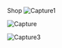 
Shop 
![Capture1](https://user-images.githubusercontent.com/83834297/174492335-bd88e79e-9cd7-4b96-a16f-49289c7d2b16.PNG)

![Capture](https://user-images.githubusercontent.com/83834297/174492340-eeb9eacb-985f-4566-a9b7-3fbb7d7aad0d.PNG)

![Capture3](https://user-images.githubusercontent.com/83834297/174492425-2ef4334a-2151-4be9-90cc-c59636b73e7b.PNG)
